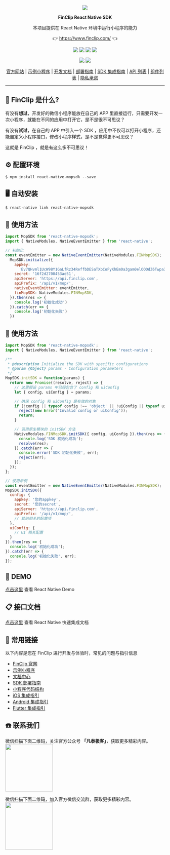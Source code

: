 <p align="center">
    <a href="https://www.finclip.com?from=github">
    <img width="auto" src="https://www.finclip.com/mop/document/images/logo.png">
    </a>
</p>

<p align="center"> 
    <strong>FinClip React Native SDK</strong></br>
<p>
<p align="center"> 
        本项目提供在 React Native 环境中运行小程序的能力
<p>

<p align="center"> 
	👉 <a href="https://www.finclip.com?from=github">https://www.finclip.com/</a> 👈
</p>

<div align="center">

<a href="#"><img src="https://img.shields.io/badge/%E4%B8%93%E5%B1%9E%E5%BC%80%E5%8F%91%E8%80%85-20000%2B-brightgreen"></a>
<a href="#"><img src="https://img.shields.io/badge/%E5%B7%B2%E4%B8%8A%E6%9E%B6%E5%B0%8F%E7%A8%8B%E5%BA%8F-6000%2B-blue"></a>
<a href="#"><img src="https://img.shields.io/badge/%E5%B7%B2%E9%9B%86%E6%88%90%E5%B0%8F%E7%A8%8B%E5%BA%8F%E5%BA%94%E7%94%A8-75%2B-yellow"></a>
<a href="#"><img src="https://img.shields.io/badge/%E5%AE%9E%E9%99%85%E8%A6%86%E7%9B%96%E7%94%A8%E6%88%B7-2500%20%E4%B8%87%2B-orange"></a>

<a href="https://www.zhihu.com/org/finchat"><img src="https://img.shields.io/badge/FinClip--lightgrey?logo=zhihu&style=social"></a>
<a href="https://www.finclip.com/blog/"><img src="https://img.shields.io/badge/FinClip%20Blog--lightgrey?logo=ghost&style=social"></a>



</div>

<p align="center">

<div align="center">

[官方网站](https://www.finclip.com/) | [示例小程序](https://www.finclip.com/#/market) | [开发文档](https://www.finclip.com/mop/document/) | [部署指南](https://www.finclip.com/mop/document/introduce/quickStart/cloud-server-deployment-guide.html) | [SDK 集成指南](https://www.finclip.com/mop/document/introduce/quickStart/intergration-guide.html) | [API 列表](https://www.finclip.com/mop/document/develop/api/overview.html) | [组件列表](https://www.finclip.com/mop/document/develop/component/overview.html) | [隐私承诺](https://www.finclip.com/mop/document/operate/safety.html)

</div>

-----
## 🤔 FinClip 是什么?

有没有**想过**，开发好的微信小程序能放在自己的 APP 里直接运行，只需要开发一次小程序，就能在不同的应用中打开它，是不是很不可思议？

有没有**试过**，在自己的 APP 中引入一个 SDK ，应用中不仅可以打开小程序，还能自定义小程序接口，修改小程序样式，是不是觉得更不可思议？

这就是 FinClip ，就是有这么多不可思议！

## ⚙️ 配置环境

`$ npm install react-native-mopsdk --save`

## 🖥 自动安装

`$ react-native link react-native-mopsdk`

## 🔨 使用方法
```javascript
import MopSDK from 'react-native-mopsdk';
import { NativeModules, NativeEventEmitter } from 'react-native';

// 初始化
const eventEmitter = new NativeEventEmitter(NativeModules.FINMopSDK);
  MopSDK.initialize({
    appkey:
      'Ev7QHvml1UcW98Y1GaLfRz34ReffbDESaTXbCoFyKhEm0a3gam0elOOOdZ6Twpa3HkBzlvOwJ2cyhOrMVWuuGw==',
    secret: '16f2d2700453ae51',
    apiServer: 'https://api.finclip.com',
    apiPrefix: '/api/v1/mop/',
    nativeEventEmitter: eventEmitter,
    finMopSDK: NativeModules.FINMopSDK,
  }).then(res => {
    console.log('初始化成功')
  }).catch(err => {
    console.log('初始化失败')
  })

```
## 🔨 使用方法
```javascript
import MopSDK from 'react-native-mopsdk';
import { NativeModules, NativeEventEmitter } from 'react-native';

/**
 * @description Initialize the SDK with specific configurations
 * @param {Object} params - Configuration parameters
 */
MopSDK.initSDK = function(params) {
  return new Promise((resolve, reject) => {
    // 这里假设 params 中已经包含了 config 和 uiConfig
    let { config, uiConfig } = params;

    // 确保 config 和 uiConfig 是有效的对象
    if (!config || typeof config !== 'object' || !uiConfig || typeof uiConfig !== 'object') {
      reject(new Error('Invalid config or uiConfig'));
      return;
    }

    // 调用原生模块的 initSDK 方法
    NativeModules.FINMopSDK.initSDK({ config, uiConfig }).then(res => {
      console.log('SDK 初始化成功');
      resolve(res);
    }).catch(err => {
      console.error('SDK 初始化失败', err);
      reject(err);
    });
  });
};

// 使用示例
const eventEmitter = new NativeEventEmitter(NativeModules.FINMopSDK);
MopSDK.initSDK({
  config: {
    appkey: '您的appkey',
    secret: '您的secret',
    apiServer: 'https://api.finclip.com',
    apiPrefix: '/api/v1/mop/',
    // 其他相关的配置项
  },
  uiConfig: {
    // UI 相关配置
  }
}).then(res => {
  console.log('初始化成功');
}).catch(err => {
  console.log('初始化失败', err);
});

```

## 📱 DEMO
[点击这里](https://github.com/finogeeks/finclip-react-native-demo) 查看 React Native Demo

## 📋 接口文档
[点击这里](https://www.finclip.com/mop/document/runtime-sdk/reactNative/rn-integrate.html) 查看 React Native 快速集成文档

## 🔗 常用链接
以下内容是您在 FinClip 进行开发与体验时，常见的问题与指引信息

- [FinClip 官网](https://www.finclip.com/#/home)
- [示例小程序](https://www.finclip.com/#/market)
- [文档中心](https://www.finclip.com/mop/document/)
- [SDK 部署指南](https://www.finclip.com/mop/document/introduce/quickStart/intergration-guide.html)
- [小程序代码结构](https://www.finclip.com/mop/document/develop/guide/structure.html)
- [iOS 集成指引](https://www.finclip.com/mop/document/runtime-sdk/ios/ios-integrate.html)
- [Android 集成指引](https://www.finclip.com/mop/document/runtime-sdk/android/android-integrate.html)
- [Flutter 集成指引](https://www.finclip.com/mop/document/runtime-sdk/flutter/flutter-integrate.html)

## ☎️ 联系我们
微信扫描下面二维码，关注官方公众号 **「凡泰极客」**，获取更多精彩内容。<br>
<img width="150px" src="https://www.finclip.com/mop/document/images/ic_qr.svg">

微信扫描下面二维码，加入官方微信交流群，获取更多精彩内容。<br>
<img width="150px" src="https://www-cdn.finclip.com/images/qrcode/qrcode_shequn_text.png">
